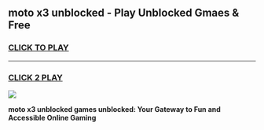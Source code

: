 
## moto x3 unblocked - Play Unblocked Gmaes & Free
<h3>
<a href="https://news.freeplayer.one?title=moto_x3_unblocked&ref=16F">CLICK TO PLAY</a></h3>
<hr>

<h3>
<a href="https://news.freeplayer.one?title=moto_x3_unblocked&ref=16F">CLICK 2 PLAY</a>
  
</h3>

<a href="https://news.freeplayer.one?title=moto_x3_unblocked&ref=16F/"><img src="https://clearcache.store/games.png"></a>


**moto x3 unblocked games unblocked: Your Gateway to Fun and Accessible Online Gaming**
